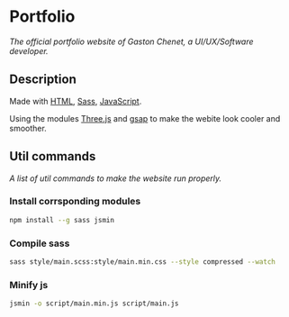 # Portfolio

_The official portfolio website of Gaston Chenet, a UI/UX/Software developer._

## Description

Made with [HTML](https://en.wikipedia.org/wiki/HTML), [Sass](https://sass-lang.com/), [JavaScript](https://en.wikipedia.org/wiki/JavaScript).

Using the modules [Three.js](https://threejs.org/) and [gsap](https://greensock.com/gsap/) to make the webite look cooler and smoother.

## Util commands

_A list of util commands to make the website run properly._

### Install corrsponding modules

```bash
npm install --g sass jsmin
```

### Compile sass

```bash
sass style/main.scss:style/main.min.css --style compressed --watch
```

### Minify js

```bash
jsmin -o script/main.min.js script/main.js
```
